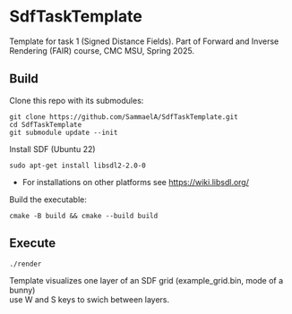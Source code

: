 # SdfTaskTemplate
Template for task 1 (Signed Distance Fields). Part of Forward and Inverse Rendering (FAIR) course, CMC MSU, Spring 2025.

## Build
Clone this repo with its submodules:

    git clone https://github.com/SammaelA/SdfTaskTemplate.git
    cd SdfTaskTemplate
    git submodule update --init

Install SDF (Ubuntu 22)

    sudo apt-get install libsdl2-2.0-0

- For installations on other platforms see https://wiki.libsdl.org/

Build the executable:

    cmake -B build && cmake --build build

## Execute

    ./render

Template visualizes one layer of an SDF grid (example_grid.bin, mode of a bunny)  
use W and S keys to swich between layers.
